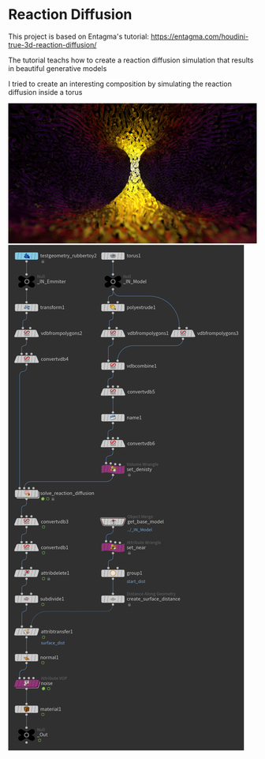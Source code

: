 #  Reaction Diffusion
This project is based on Entagma's tutorial: https://entagma.com/houdini-true-3d-reaction-diffusion/

The tutorial teachs how to create a reaction diffusion simulation that results in beautiful generative models

I tried to create an interesting composition by simulating the reaction diffusion inside a torus

<img src="Images/2021_10_06_ Reaction Diffusion3.png" width = 1024 >
<img src="Images/Node Tree.png"  >

